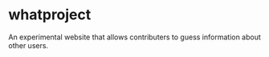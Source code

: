 # whatproject
An experimental website that allows contributers to guess information about other users.
